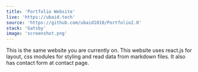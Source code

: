 ```yaml
---
title: 'Portfolio Website'
live: 'https://ubaid.tech'
source: 'https://github.com/ubaid1010/Portfolio2.0'
stack: 'Gatsby'
image: 'screenshot.png'
---
```


This is the same website you are currently on. This website uses react.js for layout, css modules for styling and read data from markdown files. It also has contact form at contact page.
